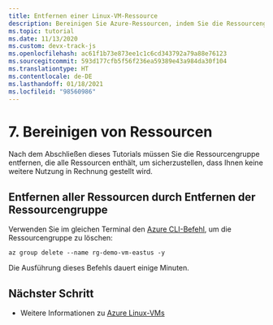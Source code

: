 ```yaml
---
title: Entfernen einer Linux-VM-Ressource
description: Bereinigen Sie Azure-Ressourcen, indem Sie die Ressourcengruppe mit einem Azure CLI-Befehl entfernen.
ms.topic: tutorial
ms.date: 11/13/2020
ms.custom: devx-track-js
ms.openlocfilehash: ac61f1b73e873ee1c1c6cd343792a79a88e76123
ms.sourcegitcommit: 593d177cfb5f56f236ea59389e43a984da30f104
ms.translationtype: HT
ms.contentlocale: de-DE
ms.lasthandoff: 01/18/2021
ms.locfileid: "98560986"
---
```

# <a name="7-clean-up-resources"></a>7. Bereinigen von Ressourcen

Nach dem Abschließen dieses Tutorials müssen Sie die Ressourcengruppe entfernen, die alle Ressourcen enthält, um sicherzustellen, dass Ihnen keine weitere Nutzung in Rechnung gestellt wird. 

## <a name="remove-all-the-resources-by-removing-resource-group"></a>Entfernen aller Ressourcen durch Entfernen der Ressourcengruppe

Verwenden Sie im gleichen Terminal den [Azure CLI-Befehl](/cli/azure/group#az_group_delete), um die Ressourcengruppe zu löschen:

```azurecli
az group delete --name rg-demo-vm-eastus -y
```

Die Ausführung dieses Befehls dauert einige Minuten. 

## <a name="next-step"></a>Nächster Schritt

* Weitere Informationen zu [Azure Linux-VMs](/azure/virtual-machines)
